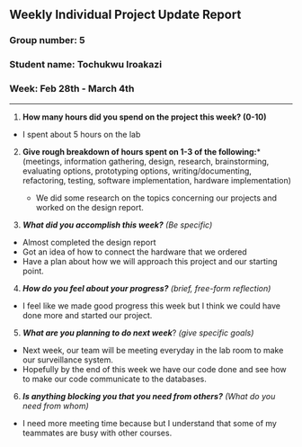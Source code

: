 ## Weekly Individual Project Update Report
### Group number: 5
### Student name: Tochukwu Iroakazi
### Week: Feb 28th - March 4th
___
1. **How many hours did you spend on the project this week? (0-10)**
- I spent about 5 hours on the lab

2. **Give rough breakdown of hours spent on 1-3 of the following:***
   (meetings, information gathering, design, research, brainstorming, evaluating options, prototyping options, writing/documenting, refactoring, testing, software implementation, hardware implementation)
   - We did some research on the topics concerning our projects and worked on the design report.
 
3. ***What did you accomplish this week?*** _(Be specific)_
  - Almost completed the design report
  - Got an idea of how to connect the hardware that we ordered
  - Have a plan about how we will approach this project and our starting point. 
4. ***How do you feel about your progress?*** _(brief, free-form reflection)_
  - I feel like we made good progress this week but I think we could have done more and started our project. 
5. ***What are you planning to do next week***? _(give specific goals)_
  - Next week, our team will be meeting everyday in the lab room to make our surveillance system.
  - Hopefully by the end of this week we have our code done and see how to make our code communicate to the databases. 
 
6. ***Is anything blocking you that you need from others?*** _(What do you need from whom)_
  - I need more meeting time because but I understand that some of my teammates are busy with other courses. 
